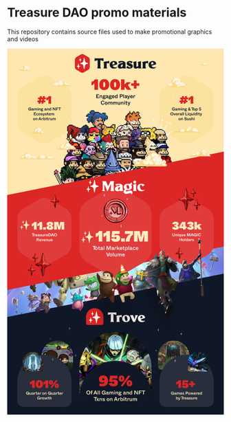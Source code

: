 # Treasure DAO promo materials

This repository contains source files used to make promotional graphics and videos

![treasure_dao_stats](/infographics/treasure_dao_stats/treasure_dao_stats.jpg)
